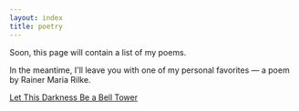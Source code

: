 ```yaml
---
layout: index
title: poetry
---
```


Soon, this page will contain a list of my poems.

In the meantime, I'll leave you with one of my personal favorites — a poem by Rainer Maria Rilke.

[Let This Darkness Be a Bell Tower](https://onbeing.org/poetry/let-this-darkness-be-a-bell-tower/)